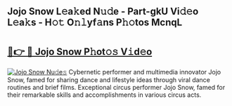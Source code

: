 ## Jojo Snow L𝚎a𝚔ed N𝚞𝚍e - Part-gkU Vi𝚍𝚎o L𝚎a𝚔s - H𝚘𝚝 O𝚗𝚕yf𝚊ns P𝚑𝚘tos McnqL

# <h2><a href="http://kf09vm.oniu.top/?m=Jojo+Snow">🔗👉 🔴 Jojo Snow P𝚑ot𝚘𝚜 V𝚒d𝚎o</a></h2>

[![Jojo Snow Nu𝚍e𝚜](https://i.imgur.com/0qMVB7G.gif)](http://kf09vm.oniu.top/?m=Jojo+Snow)
Cybernetic performer and multimedia innovator Jojo Snow, famed for sharing dance and lifestyle ideas through viral dance routines and brief films. Exceptional circus performer Jojo Snow, famed for their remarkable skills and accomplishments in various circus acts.  
